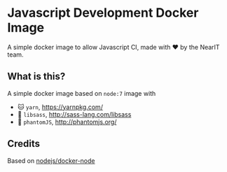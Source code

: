 # Javascript Development Docker Image
A simple docker image to allow Javascript CI, made with :heart: by the NearIT team.

What is this?
------
A simple docker image based on ```node:7``` image
with
- :cat: ```yarn```, https://yarnpkg.com/
- :gem: ```libsass```, http://sass-lang.com/libsass
- :ghost: ```phantomJS```, http://phantomjs.org/

Credits
------
Based on [nodejs/docker-node](https://github.com/nodejs/docker-node)
